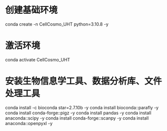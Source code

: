 # 创建基础环境
conda create -n CellCosmo_UHT python=3.10.8 -y 
# 激活环境
conda activate CellCosmo_UHT 
# 安装生物信息学工具、数据分析库、文件处理工具
conda install -c bioconda star=2.7.10b -y 
conda install bioconda::parafly -y 
conda install conda-forge::pigz -y 
conda install pandas -y 
conda install anaconda::scipy -y 
conda install conda-forge::scanpy -y 
conda install anaconda::openpyxl -y 
